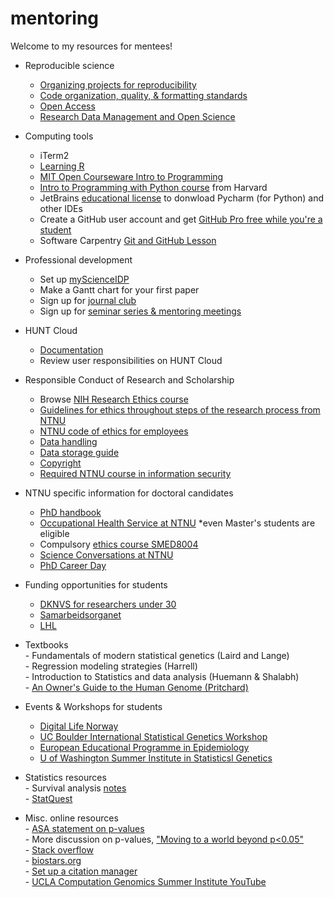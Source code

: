# mentoring
Welcome to my resources for mentees! 

* Reproducible science
    - [Organizing projects for reproducibility](https://riffomonas.org/reproducible_research/)
    - [Code organization, quality, & formatting standards](/code.md)
    - [Open Access](https://digit.ntnu.no/courses/course-v1:NTNU+NTNU-UB+2023_AUG/about)
    - [Research Data Management and Open Science](https://digit.ntnu.no/courses/course-v1:NTNU+NTNU-UB+2023_JUNI/about)

* Computing tools
    - iTerm2  
    - [Learning R](R.md)  
    - [MIT Open Courseware Intro to Programming](https://ocw.mit.edu/collections/introductory-programming/)  
    - [Intro to Programming with Python course](https://pll.harvard.edu/course/cs50s-introduction-programming-python) from Harvard  
    - JetBrains [educational license](https://www.jetbrains.com/community/education/#students) to donwload Pycharm (for Python) and other IDEs  
    - Create a GitHub user account and get [GitHub Pro free while you're a student](https://education.github.com/discount_requests/application)  
    - Software Carpentry [Git and GitHub Lesson](https://umcarpentries.org/intro-curriculum-r/03-intro-git-github/index.html)  

* Professional development
    - Set up [myScienceIDP](https://myidp.sciencecareers.org/)
    - Make a Gantt chart for your first paper
    - Sign up for [journal club](https://docs.google.com/spreadsheets/d/1pWvlMLb2uo17Nczh1ldMKvNYFqVYJJR2gPKP07wUq4Y/edit?usp=sharing)
    - Sign up for [seminar series & mentoring meetings](https://www.ntnu.edu/huntgenes/seminar-series)

* HUNT Cloud
    - [Documentation](https://docs.hdc.ntnu.no/do-science/)
    - Review user responsibilities on HUNT Cloud
 
* Responsible Conduct of Research and Scholarship
    - Browse [NIH Research Ethics course](https://researchethics.od.nih.gov/ConfirmBrowse.aspx)
    - [Guidelines for ethics throughout steps of the research process from NTNU](https://i.ntnu.no/en/forskningsprosess)
    - [NTNU code of ethics for employees](https://i.ntnu.no/wiki/-/wiki/English/Code+of+ethics+for+employees+at+NTNU#section-Code+of+ethics+for+employees+at+NTNU-Specific+guidelines+for+teaching+and+supervision)
    - [Data handling](https://i.ntnu.no/wiki/-/wiki/Norsk/Personvern+og+forskningsdata+ved+ISM#section-Personvern+og+forskningsdata+ved+ISM-Studenters+lagring)
    - [Data storage guide](https://i.ntnu.no/wiki/-/wiki/English/Data+storage+guide)
    - [Copyright](https://digit.ntnu.no/courses/course-v1:NTNU+NTNU-UB_3+2023_AUG/about)
    - [Required NTNU course in information security](https://viewer.nanolearning.com/version/ZmQxGIp0GizaABxC/5491465/28350911)
 
* NTNU specific information for doctoral candidates
    - [PhD handbook](https://i.ntnu.no/wiki/-/wiki/English/PhD+Handbook)  
    - [Occupational Health Service at NTNU](https://i.ntnu.no/hms/bedriftshelsetjenesten) *even Master's students are eligible
    - Compulsory [ethics course SMED8004](https://www.ntnu.edu/studies/courses/SMED8004)
    - [Science Conversations at NTNU](https://www.ntnu.edu/science-conversations)
    - [PhD Career Day](https://www.ntnu.edu/phd/career-day)

* Funding opportunities for students
    - [DKNVS for researchers under 30](https://www.dknvs.no/sok-stotte/stipend/)
    - [Samarbeidsorganet](https://www.helse-midt.no/samarbeidsorganet/)
    - [LHL](https://www.lhl.no/forskning/)

* Textbooks  
      - Fundamentals of modern statistical genetics (Laird and Lange)  
      - Regression modeling strategies (Harrell)  
      - Introduction to Statistics and data analysis (Huemann & Shalabh)  
      - [An Owner's Guide to the Human Genome (Pritchard)](https://web.stanford.edu/group/pritchardlab/HGbook.html)

* Events & Workshops for students
  - [Digital Life Norway](https://www.digitallifenorway.org/research-school/events/index.html)  
  - [UC Boulder International Statistical Genetics Workshop](https://www.colorado.edu/ibg/workshop)  
  - [European Educational Programme in Epidemiology](https://EEPE.org)  
  - [U of Washington Summer Institute in Statisticsl Genetics](https://si.biostat.washington.edu/institutes/sisg)  

* Statistics resources  
      - Survival analysis [notes](https://myweb.uiowa.edu/pbreheny/7210/f19/notes.html)  
      - [StatQuest](https://www.youtube.com/channel/UCtYLUTtgS3k1Fg4y5tAhLbw)  

* Misc. online resources  
      - [ASA statement on p-values](https://www.tandfonline.com/doi/full/10.1080/00031305.2016.1154108)  
      - More discussion on p-values, ["Moving to a world beyond p<0.05"](https://www.tandfonline.com/doi/full/10.1080/00031305.2019.1583913)  
      - [Stack overflow](https://stackoverflow.com/)   
      - [biostars.org](https://www.biostars.org/)  
      - [Set up a citation manager](https://guides.lib.berkeley.edu/publichealth/citations)  
      - [UCLA Computation Genomics Summer Institute YouTube](https://www.youtube.com/@computationalgenomicssumme6137/videos)  

